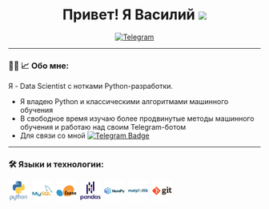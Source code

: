 <div align="center">
  <h1>
    Привет! Я Василий
    <img src="https://media.giphy.com/media/hvRJCLFzcasrR4ia7z/giphy.gif" width="30px"/>
  </h1>
  <a href="https://t.me/geparrrrd">
    <img src="https://img.shields.io/badge/Telegram-blue?style=for-the-badge&logo=TELEGRAM&logoColor=white" alt="Telegram"/>
  </a>
</div>

---

### :man_technologist: :chart_with_upwards_trend: Обо мне: 
Я - Data Scientist с нотками Python-разработки. 
- Я владею Python и классическими алгоритмами машинного обучения
- В свободное время изучаю более продвинутые методы машинного обучения и работаю над своим Telegram-ботом
- Для связи со мной [![Telegram Badge](https://img.shields.io/badge/geparrrrd-blue?style=flat&logo=Telegram&logoColor=white)](https://t.me/geparrrrd)

---

### :hammer_and_wrench: Языки и технологии:
<div>
  <img src="https://github.com/devicons/devicon/blob/master/icons/python/python-original-wordmark.svg" title="Python" alt="Python" width="40" height="40"/>&nbsp;
  <img src="https://github.com/devicons/devicon/blob/master/icons/mysql/mysql-original-wordmark.svg" title="MySQL" alt="MySQL" width="40" height="40"/>&nbsp;
  <img src="https://github.com/devicons/devicon/blob/master/icons/scikitlearn/scikitlearn-original.svg" title="Scikit-learn" alt="Scikit-learn" width="40" height="40"/>&nbsp;
  <img src="https://github.com/devicons/devicon/blob/master/icons/pandas/pandas-original-wordmark.svg" title="Pandas" alt="Pandas" width="40" height="40"/>&nbsp;
  <img src="https://github.com/devicons/devicon/blob/master/icons/numpy/numpy-original-wordmark.svg" title="NumPy" alt="NumPy" width="40" height="40"/>&nbsp;
  <img src="https://github.com/devicons/devicon/blob/master/icons/matplotlib/matplotlib-original-wordmark.svg" title="Matplotlib" alt="Matplotlib" width="40" height="40"/>&nbsp;
  <img src="https://github.com/devicons/devicon/blob/master/icons/git/git-original-wordmark.svg" title="Git" alt="Git" width="40" height="40"/>&nbsp;
</div>

<!--
Here are some ideas to get you started:

- 🔭 I’m currently working on ...
- 🌱 I’m currently learning ...
- 👯 I’m looking to collaborate on ...
- 🤔 I’m looking for help with ...
- 💬 Ask me about ...
- 📫 How to reach me: ...
- 😄 Pronouns: ...
- ⚡ Fun fact: ...
-->
